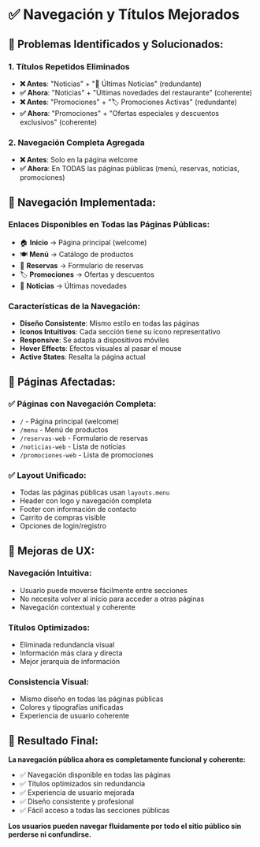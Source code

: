 # ✅ Navegación y Títulos Mejorados

## 🔧 Problemas Identificados y Solucionados:

### **1. Títulos Repetidos Eliminados**
- **❌ Antes**: "Noticias" + "📰 Últimas Noticias" (redundante)
- **✅ Ahora**: "Noticias" + "Últimas novedades del restaurante" (coherente)
- **❌ Antes**: "Promociones" + "🏷️ Promociones Activas" (redundante)  
- **✅ Ahora**: "Promociones" + "Ofertas especiales y descuentos exclusivos" (coherente)

### **2. Navegación Completa Agregada**
- **❌ Antes**: Solo en la página welcome
- **✅ Ahora**: En TODAS las páginas públicas (menú, reservas, noticias, promociones)

## 🎯 Navegación Implementada:

### **Enlaces Disponibles en Todas las Páginas Públicas:**
- 🏠 **Inicio** → Página principal (welcome)
- 🍽️ **Menú** → Catálogo de productos
- 📅 **Reservas** → Formulario de reservas
- 🏷️ **Promociones** → Ofertas y descuentos
- 📰 **Noticias** → Últimas novedades

### **Características de la Navegación:**
- **Diseño Consistente**: Mismo estilo en todas las páginas
- **Iconos Intuitivos**: Cada sección tiene su ícono representativo
- **Responsive**: Se adapta a dispositivos móviles
- **Hover Effects**: Efectos visuales al pasar el mouse
- **Active States**: Resalta la página actual

## 📱 Páginas Afectadas:

### **✅ Páginas con Navegación Completa:**
- `/` - Página principal (welcome)
- `/menu` - Menú de productos
- `/reservas-web` - Formulario de reservas
- `/noticias-web` - Lista de noticias
- `/promociones-web` - Lista de promociones

### **✅ Layout Unificado:**
- Todas las páginas públicas usan `layouts.menu`
- Header con logo y navegación completa
- Footer con información de contacto
- Carrito de compras visible
- Opciones de login/registro

## 🎨 Mejoras de UX:

### **Navegación Intuitiva:**
- Usuario puede moverse fácilmente entre secciones
- No necesita volver al inicio para acceder a otras páginas
- Navegación contextual y coherente

### **Títulos Optimizados:**
- Eliminada redundancia visual
- Información más clara y directa
- Mejor jerarquía de información

### **Consistencia Visual:**
- Mismo diseño en todas las páginas públicas
- Colores y tipografías unificadas
- Experiencia de usuario coherente

## 🚀 Resultado Final:

**La navegación pública ahora es completamente funcional y coherente:**
- ✅ Navegación disponible en todas las páginas
- ✅ Títulos optimizados sin redundancia
- ✅ Experiencia de usuario mejorada
- ✅ Diseño consistente y profesional
- ✅ Fácil acceso a todas las secciones públicas

**Los usuarios pueden navegar fluidamente por todo el sitio público sin perderse ni confundirse.**